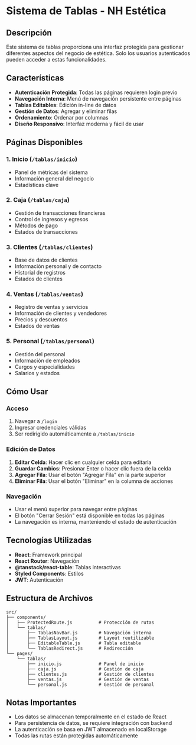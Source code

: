 # Sistema de Tablas - NH Estética

## Descripción

Este sistema de tablas proporciona una interfaz protegida para gestionar diferentes aspectos del negocio de estética. Solo los usuarios autenticados pueden acceder a estas funcionalidades.

## Características

- **Autenticación Protegida**: Todas las páginas requieren login previo
- **Navegación Interna**: Menú de navegación persistente entre páginas
- **Tablas Editables**: Edición in-line de datos
- **Gestión de Datos**: Agregar y eliminar filas
- **Ordenamiento**: Ordenar por columnas
- **Diseño Responsivo**: Interfaz moderna y fácil de usar

## Páginas Disponibles

### 1. Inicio (`/tablas/inicio`)
- Panel de métricas del sistema
- Información general del negocio
- Estadísticas clave

### 2. Caja (`/tablas/caja`)
- Gestión de transacciones financieras
- Control de ingresos y egresos
- Métodos de pago
- Estados de transacciones

### 3. Clientes (`/tablas/clientes`)
- Base de datos de clientes
- Información personal y de contacto
- Historial de registros
- Estados de clientes

### 4. Ventas (`/tablas/ventas`)
- Registro de ventas y servicios
- Información de clientes y vendedores
- Precios y descuentos
- Estados de ventas

### 5. Personal (`/tablas/personal`)
- Gestión del personal
- Información de empleados
- Cargos y especialidades
- Salarios y estados

## Cómo Usar

### Acceso
1. Navegar a `/login`
2. Ingresar credenciales válidas
3. Ser redirigido automáticamente a `/tablas/inicio`

### Edición de Datos
1. **Editar Celda**: Hacer clic en cualquier celda para editarla
2. **Guardar Cambios**: Presionar Enter o hacer clic fuera de la celda
3. **Agregar Fila**: Usar el botón "Agregar Fila" en la parte superior
4. **Eliminar Fila**: Usar el botón "Eliminar" en la columna de acciones

### Navegación
- Usar el menú superior para navegar entre páginas
- El botón "Cerrar Sesión" está disponible en todas las páginas
- La navegación es interna, manteniendo el estado de autenticación

## Tecnologías Utilizadas

- **React**: Framework principal
- **React Router**: Navegación
- **@tanstack/react-table**: Tablas interactivas
- **Styled Components**: Estilos
- **JWT**: Autenticación

## Estructura de Archivos

```
src/
├── components/
│   ├── ProtectedRoute.js          # Protección de rutas
│   └── tablas/
│       ├── TablasNavBar.js        # Navegación interna
│       ├── TablasLayout.js        # Layout reutilizable
│       ├── EditableTable.js       # Tabla editable
│       └── TablasRedirect.js      # Redirección
└── pages/
    └── tablas/
        ├── inicio.js              # Panel de inicio
        ├── caja.js                # Gestión de caja
        ├── clientes.js            # Gestión de clientes
        ├── ventas.js              # Gestión de ventas
        └── personal.js            # Gestión de personal
```

## Notas Importantes

- Los datos se almacenan temporalmente en el estado de React
- Para persistencia de datos, se requiere integración con backend
- La autenticación se basa en JWT almacenado en localStorage
- Todas las rutas están protegidas automáticamente 